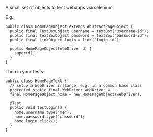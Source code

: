 
A small set of objects to test webapps via selenium.

E.g.:

    public class HomePageObject extends AbstractPageObject {
      public final TextBoxObject username = textBox("username-id");
      public final TextBoxObject password = textBox("password-id");
      public final LinkObject login = link("login-id");

      public HomePageObject(WebDriver d) {
        super(d);
      }
    }

Then in your tests:

    public class HomePageText {
      // setup a WebDriver instance, e.g. in a common base class
      protected static final WebDriver webDriver = ...
      final HomePageObject home = new HomePageObject(webDriver);

      @Test
      public void testLogin() {
        home.username.type("me");
        home.password.type("password");
        home.login.click();
      }
    }

